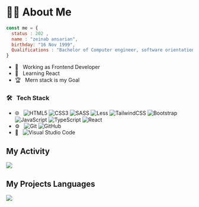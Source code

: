 # 👩‍💻 About Me

```javascript
const me = {
  status : 202 ,
  name : "zeinab ansarian",
  birthday: "16 Nov 1999",
  Qualifications : "Bachelor of Computer engineer, software orientation",
}
```


- 💼 &nbsp; Working as Frontend Developer
- 🌱 &nbsp; Learning React
- 🏆 &nbsp; Mern stack is my Goal




<h3>🛠 &nbsp; Tech Stack </h3>

- 🌐 &nbsp;
![HTML5](https://img.shields.io/badge/html5-%23E34F26.svg?style=flat&logo=html5&logoColor=white)
![CSS3](https://img.shields.io/badge/css3-%231572B6.svg?style=flat&logo=css3&logoColor=white)
![SASS](https://img.shields.io/badge/SASS-hotpink.svg?style=flat&logo=SASS&logoColor=white)
![Less](https://img.shields.io/badge/less-2B4C80?style=flat&logo=less&logoColor=white)
![TailwindCSS](https://img.shields.io/badge/tailwindcss-%2338B2AC.svg?style=flat&logo=tailwind-css&logoColor=white)
![Bootstrap](https://img.shields.io/badge/bootstrap-%238511FA.svg?style=flat&logo=bootstrap&logoColor=white)
![JavaScript](https://img.shields.io/badge/javascript-%23323330.svg?style=flat&logo=javascript&logoColor=%23F7DF1E)
![TypeScript](https://img.shields.io/badge/typescript-%23007ACC.svg?style=flat&logo=typescript&logoColor=white)
![React](https://img.shields.io/badge/react-%2320232a.svg?style=flat&logo=react&logoColor=%2361DAFB)
- ⚙ &nbsp;
  ![Git](https://img.shields.io/badge/git-%23F05033.svg?style=flat&logo=git&logoColor=white)
  ![GitHub](https://img.shields.io/badge/github-%23121011.svg?style=flat&logo=github&logoColor=white)
- 🔧 &nbsp;
![Visual Studio Code](https://img.shields.io/badge/Visual%20Studio%20Code-0078d7.svg?style=flat&logo=visual-studio-code&logoColor=white)


## My Activity
<img src="https://github-readme-stats.vercel.app/api?username=zeinabansarian&show_icons=true&theme=radical"/>

## My Projects Languages
<img src="https://github-readme-stats.vercel.app/api/top-langs/?username=zeinabansarian&layout=donut"/>

